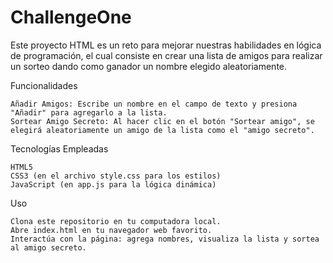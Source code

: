 # ChallengeOne

Este proyecto HTML es un reto para mejorar nuestras habilidades en lógica de programación, el cual consiste en crear una lista de amigos para realizar un sorteo dando como ganador un nombre elegido aleatoriamente.

Funcionalidades

    Añadir Amigos: Escribe un nombre en el campo de texto y presiona "Añadir" para agregarlo a la lista.
    Sortear Amigo Secreto: Al hacer clic en el botón "Sortear amigo", se elegirá aleatoriamente un amigo de la lista como el "amigo secreto".

Tecnologías Empleadas

    HTML5
    CSS3 (en el archivo style.css para los estilos)
    JavaScript (en app.js para la lógica dinámica)

Uso

    Clona este repositorio en tu computadora local.
    Abre index.html en tu navegador web favorito.
    Interactúa con la página: agrega nombres, visualiza la lista y sortea al amigo secreto.
